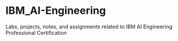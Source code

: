 # IBM_AI-Engineering
Labs, projects, notes, and assignments related to IBM AI Engineering Professional Certification
